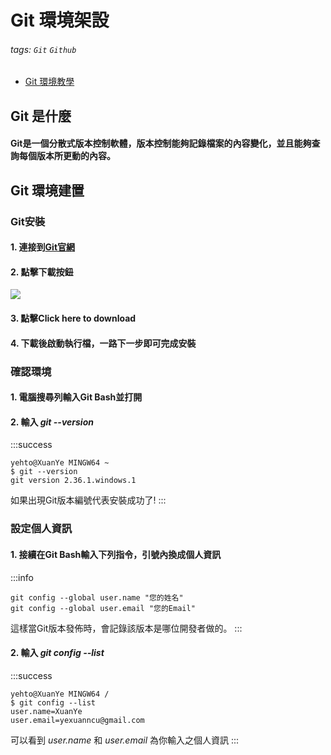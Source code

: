 
#  **Git 環境架設**
###### tags: `Git` `Github`
* [Git 環境教學](https://w3c.hexschool.com/category/Git%20%E7%92%B0%E5%A2%83%E6%95%99%E5%AD%B8)
## **Git 是什麼**
#### Git是一個分散式版本控制軟體，版本控制能夠記錄檔案的內容變化，並且能夠查詢每個版本所更動的內容。
## **Git 環境建置**
### Git安裝
#### 1. 連接到[Git官網](https://git-scm.com/)
#### 2. 點擊下載按鈕
![](https://i.imgur.com/tJKAt7p.png)
#### 3. 點擊Click here to download
#### 4. 下載後啟動執行檔，一路下一步即可完成安裝
### 確認環境
#### 1. 電腦搜尋列輸入Git Bash並打開
#### 2. 輸入 *git --version*
:::success
``` git
yehto@XuanYe MINGW64 ~
$ git --version
git version 2.36.1.windows.1
```
如果出現Git版本編號代表安裝成功了!
:::
### 設定個人資訊
#### 1. 接續在Git Bash輸入下列指令，引號內換成個人資訊
:::info
``` git
git config --global user.name "您的姓名"
git config --global user.email "您的Email"
```
這樣當Git版本發佈時，會記錄該版本是哪位開發者做的。
:::
#### 2. 輸入 *git config --list*
:::success
``` git
yehto@XuanYe MINGW64 /
$ git config --list
user.name=XuanYe
user.email=yexuanncu@gmail.com
```
可以看到 *user.name* 和 *user.email* 為你輸入之個人資訊
:::